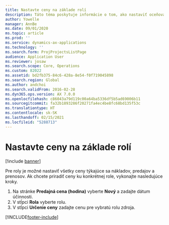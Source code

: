 ```yaml
---
title: Nastavte ceny na základe rolí
description: Táto téma poskytuje informácie o tom, ako nastaviť oceňovanie pre špecifické roly.
author: Yowelle
manager: AnnBe
ms.date: 09/01/2020
ms.topic: article
ms.prod: ''
ms.service: dynamics-ax-applications
ms.technology: ''
ms.search.form: ProjProjectsListPage
audience: Application User
ms.reviewer: josaw
ms.search.scope: Core, Operations
ms.custom: 82022
ms.assetid: bd2fb375-84c6-428a-8e54-f0f719045898
ms.search.region: Global
ms.author: andchoi
ms.search.validFrom: 2016-02-28
ms.dyn365.ops.version: AX 7.0.0
ms.openlocfilehash: c86043a79d119c00a64ba5336df5b5ad69006b11
ms.sourcegitcommit: fa32b1893286f20271fa4ec4be8fc68bd135f53c
ms.translationtype: HT
ms.contentlocale: sk-SK
ms.lasthandoff: 02/15/2021
ms.locfileid: "5288713"
---
```

# <a name="set-up-role-based-pricing"></a>Nastavte ceny na základe rolí

[!include [banner](../includes/banner.md)]

Pre roly je možné nastaviť všetky ceny týkajúce sa nákladov, predajov a prenosov. Ak chcete priradiť ceny ku konkrétnej role, vykonajte nasledujúce kroky.

1. Na stránke **Predajná cena (hodina)** vyberte **Nový** a zadajte dátum účinnosti.
2. V stĺpci **Rola** vyberte rolu.
3. V stĺpci **Určenie ceny** zadajte cenu pre vybratú rolu zdroja.


[!INCLUDE[footer-include](../includes/footer-banner.md)]